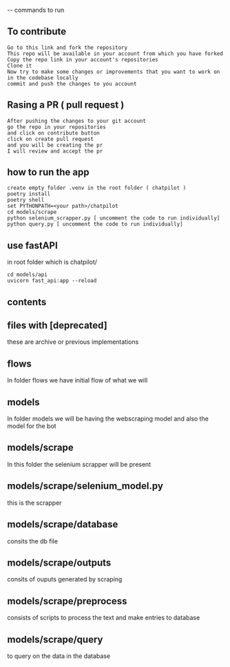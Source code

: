 -- commands to run

## To contribute

```
Go to this link and fork the repository
This repo will be available in your account from which you have forked
Copy the repo link in your account's repositories
Clone it
Now try to make some changes or improvements that you want to work on in the codebase locally
commit and push the changes to you account
```

## Rasing a PR ( pull request )

```
After pushing the changes to your git account
go the repo in your repositories
and click on contribute button
click on create pull request
and you will be creating the pr
I will review and accept the pr
```

## how to run the app

```
create empty folder .venv in the root folder ( chatpilot )
poetry install
poetry shell
set PYTHONPATH=<your path>/chatpilot
cd models/scrape
python selenium_scrapper.py [ uncomment the code to run individually]
python query.py [ uncomment the code to run individually]
```

## use fastAPI

in root folder which is chatpilot/

```
cd models/api
uvicorn fast_api:app --reload
```

## contents

## files with [deprecated]

these are archive or previous implementations

## flows

In folder flows we have initial flow of what we will

## models

In folder models we will be having the webscraping model and also the model for the bot

## models/scrape

In this folder the selenium scrapper will be present

## models/scrape/selenium_model.py

this is the scrapper

## models/scrape/database

consits the db file

## models/scrape/outputs

consits of ouputs generated by scraping

## models/scrape/preprocess

consists of scripts to process the text and make entries to database

## models/scrape/query

to query on the data in the database
